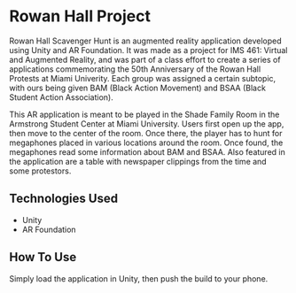# Rowan Hall Project
Rowan Hall Scavenger Hunt is an augmented reality application developed using Unity and AR Foundation. It was made as a project for IMS 461: Virtual and Augmented Reality, and was part of a class effort to create a series of applications commemorating the 50th Anniversary of the Rowan Hall Protests at Miami Univerity. Each group was assigned a certain subtopic, with ours being given BAM (Black Action Movement) and BSAA (Black Student Action Association).

This AR application is meant to be played in the Shade Family Room in the Armstrong Student Center at Miami University. Users first open up the app, then move to the center of the room. Once there, the player has to hunt for megaphones placed in various locations around the room. Once found, the megaphones read some information about BAM and BSAA. Also featured in the application are a table with newspaper clippings from the time and some protestors.

## Technologies Used
* Unity
* AR Foundation

## How To Use
Simply load the application in Unity, then push the build to your phone.
